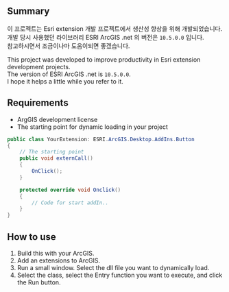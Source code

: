 ## Summary
이 프로젝트는 Esri extension 개발 프로젝트에서 생산성 향상을 위해 개발되었습니다.   
개발 당시 사용했던 라이브러리 ESRI ArcGIS .net 의 버전은 `10.5.0.0` 입니다.  
참고하시면서 조금이나마 도움이되면 좋겠습니다. 

This project was developed to improve productivity in Esri extension development projects.  
The version of ESRI ArcGIS .net is `10.5.0.0`.  
I hope it helps a little while you refer to it.

## Requirements
- ArgGIS development license
- The starting point for dynamic loading in your project
``` cs
public class YourExtension: ESRI.ArcGIS.Desktop.AddIns.Button
{
    // The starting point
    public void externCall()
    {
        OnClick();
    }

    protected override void Onclick() 
    {
        // Code for start addIn..
    }
}
```

## How to use
1. Build this with your ArcGIS.
2. Add an extensions to ArcGIS.
3. Run a small window. Select the dll file you want to dynamically load.
4. Select the class, select the Entry function you want to execute, and click the Run button.